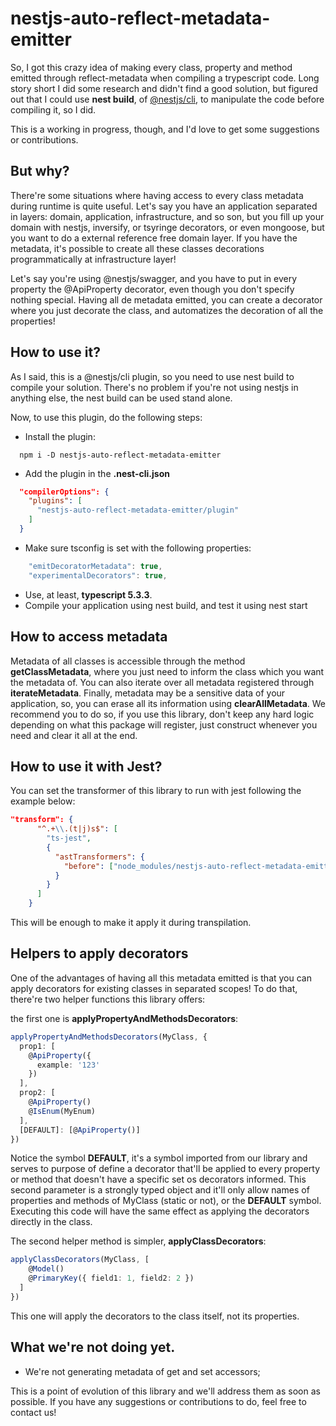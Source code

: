 # nestjs-auto-reflect-metadata-emitter

So, I got this crazy idea of making every class, property and method emitted through reflect-metadata when compiling a trypescript code.
Long story short I did some research and didn't find a good solution, but figured out that I could use **nest build**, of [@nestjs/cli](https://github.com/nestjs/nest-cli), to manipulate the code before compiling it, so I did.

This is a working in progress, though, and I'd love to get some suggestions or contributions.

## But why?

There're some situations where having access to every class metadata during runtime is quite useful. Let's say you have an application separated in layers: domain, application, infrastructure, and so son, but you fill up your domain with nestjs, inversify, or tsyringe decorators, or even mongoose, but you want to do a external reference free domain layer. If you have the metadata, it's possible to create all these classes decorations programmatically at infrastructure layer!

Let's say you're using @nestjs/swagger, and you have to put in every property the @ApiProperty decorator, even though you don't specify nothing special. Having all de metadata emitted, you can create a decorator where you just decorate the class, and automatizes the decoration of all the properties!

## How to use it?

As I said, this is a @nestjs/cli plugin, so you need to use nest build to compile your solution. There's no problem if you're not using nestjs in anything else, the nest build can be used stand alone.

Now, to use this plugin, do the following steps:

* Install the plugin:
```
  npm i -D nestjs-auto-reflect-metadata-emitter
```
* Add the plugin in the **.nest-cli.json**
```json
  "compilerOptions": {
    "plugins": [
      "nestjs-auto-reflect-metadata-emitter/plugin"
    ]
  }
```
* Make sure tsconfig is set with the following properties:
```ts
    "emitDecoratorMetadata": true,
    "experimentalDecorators": true,
```
* Use, at least, **typescript 5.3.3**.
* Compile your application using nest build, and test it using nest start

## How to access metadata

Metadata of all classes is accessible through the method **getClassMetadata**, where you just need to inform the class which you want the metadata of.
You can also iterate over all metadata registered through **iterateMetadata**.
Finally, metadata may be a sensitive data of your application, so, you can erase all its information using **clearAllMetadata**. We recommend you to do so, if you use this library, don't keep any hard logic depending on what this package will register, just construct whenever you need and clear it all at the end.



## How to use it with Jest?

You can set the transformer of this library to run with jest following the example below:

```json
"transform": {
      "^.+\\.(t|j)s$": [
        "ts-jest",
        {
          "astTransformers": {
            "before": ["node_modules/nestjs-auto-reflect-metadata-emitter/plugin"]
          }
        }
      ]
    }
```

This will be enough to make it apply it during transpilation.

## Helpers to apply decorators

One of the advantages of having all this metadata emitted is that you can apply decorators for existing classes in separated scopes! To do that, there're two helper functions this library offers:

the first one is **applyPropertyAndMethodsDecorators**:
```ts
applyPropertyAndMethodsDecorators(MyClass, {
  prop1: [
    @ApiProperty({
      example: '123'
    })
  ],
  prop2: [
    @ApiProperty()
    @IsEnum(MyEnum)
  ],
  [DEFAULT]: [@ApiProperty()]
})
```

Notice the symbol **DEFAULT**, it's a symbol imported from our library and serves to purpose of define a decorator that'll be applied to every property or method that doesn't have a specific set os decorators informed. This second parameter is a strongly typed object and it'll only allow names of properties and methods of MyClass (static or not), or the **DEFAULT** symbol.
Executing this code will have the same effect as applying the decorators directly in the class.

The second helper method is simpler, **applyClassDecorators**:

```ts
applyClassDecorators(MyClass, [
    @Model()
    @PrimaryKey({ field1: 1, field2: 2 })
  ]
})
```

This one will apply the decorators to the class itself, not its properties.

## What we're not doing yet.

* We're not generating metadata of get and set accessors;

This is a point of evolution of this library and we'll address them as soon as possible. If you have any suggestions or contributions to do, feel free to contact us!
